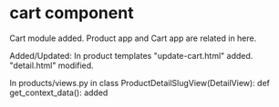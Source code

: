 # cart component

Cart module added.
Product app and Cart app are related in here.

Added/Updated:
In product templates "update-cart.html" added. "detail.html" modified.

In products/views.py in class ProductDetailSlugView(DetailView):
def get_context_data(): added
